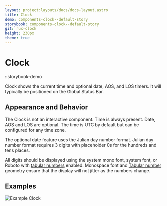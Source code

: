 ```yaml
---
layout: project:layouts/docs/docs-layout.astro
title: Clock
demo: components-clock--default-story
storybook: components-clock--default-story
git: rux-clock
height: 230px
theme: true
---
```


# Clock

::storybook-demo

Clock shows the current time and optional date, AOS, and LOS timers. It will typically be positioned on the Global Status Bar.

## Appearance and Behavior

The Clock is not an interactive component. Time is always present. Date, AOS and LOS are optional. The time is UTC by default but can be configured for any time zone.

The optional date feature uses the Julian day number format. Julian day number format requires 3 digits with placeholder 0s for the hundreds and tens places.

All digits should be displayed using the system mono font, system font, or Roboto with [tabular numbers](https://developer.mozilla.org/en-US/docs/Web/CSS/font-variant-numeric) enabled. Monospace font and [Tabular number](https://www.fonts.com/content/learning/fontology/level-3/numbers/proportional-vs-tabular-figures) geometry ensure that the display will not jitter as the numbers change.

## Examples

![Example Clock](/img/components/clock-roboto-mono.png "Example Clock")
